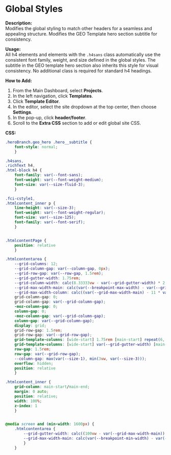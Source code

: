 # Global Styles

**Description:**  
Modifies the global styling to match other headers for a seamless and appealing structure.
Modifies the GEO Template hero section subtitle for consistency.

**Usage:**  
All h4 elements and elements with the `.h4sans` class automatically use the consistent font family, weight, and size defined in the global styles. The subtitle in the GEO template hero section also inherits this style for visual consistency. No additional class is required for standard h4 headings.

**How to Add:**
1. From the Main Dashboard, select **Projects**.
2. In the left navigation, click **Templates**.
3. Click **Template Editor**.
4. In the editor, select the site dropdown at the top center, then choose **Settings**.
5. In the pop-up, click **header/footer**.
6. Scroll to the **Extra CSS** section to add or edit global site CSS.

**CSS:**
```css
.heroBranch.geo_hero .hero__subtitle {
	font-style: normal;
	}

.h4sans,
.richText h4,
.html-block h4 {
	font-family: var(--font-sans);
	font-weight: var(--font-weight-medium);
	font-size: var(--size-fluid-3);
	}

.fci-cstyle1,
.htmlcontent_inner p {
	line-height: var(--size-3);
	font-weight: var(--font-weight-regular);
	font-size: var(--size-125);
	font-family: var(--font-serif);
	}


.htmlcontentPage {
	position: relative
	}

.htmlcontentarea {
	--grid-columns: 12;
	--grid-column-gap: var(--column-gap, 0px);
	--grid-row-gap: var(--row-gap, 1.5rem);
	--grid-gutter-width: 1.75rem;
	--grid-column-width: calc(8.33333vw - var(--grid-gutter-width) * 2 / 12 - var(--grid-column-gap) * 11 / 12);
	--grid-max-width-main: calc(var(--breakpoint-max-width) - var(--grid-gutter-width, 0px) * 2);
	--grid-max-width-column: calc((var(--grid-max-width-main) - 11 * var(--grid-column-gap)) / 12);
	grid-column-gap: 0;
	grid-column-gap: var(--grid-column-gap);
	-moz-column-gap: 0;
	column-gap: 0;
	-moz-column-gap: var(--grid-column-gap);
	column-gap: var(--grid-column-gap);
	display: grid;
	grid-row-gap: 1.5rem;
	grid-row-gap: var(--grid-row-gap);
	grid-template-columns: [wide-start] 1.75rem [main-start] repeat(6, minmax(0, var(--grid-max-width-column))) [center] repeat(6, minmax(0, var(--grid-max-width-column))) [main-end] 1.75rem [wide-end];
	grid-template-columns: [wide-start] var(--grid-gutter-width) [main-start] repeat(6, minmax(0, var(--grid-max-width-column))) [center] repeat(6, minmax(0, var(--grid-max-width-column))) [main-end] var(--grid-gutter-width) [wide-end];
	row-gap: 1.5rem;
	row-gap: var(--grid-row-gap);
	--column-gap: max(var(--size-1), min(3vw, var(--size-3)));
	overflow: hidden;
	position: relative
	}

.htmlcontent_inner {
	grid-column: main-start/main-end;
	margin: 0 auto;
	position: relative;
	width: 100%;
	z-index: 1
	}


@media screen and (min-width: 1600px) {
	.htmlcontentarea {
		--grid-gutter-width: calc((100vw - var(--grid-max-width-main)) / 2);
		--grid-max-width-main: calc(var(--breakpoint-min-width) - var(--breakpoint-gap) * 2)
		}
	}
```

